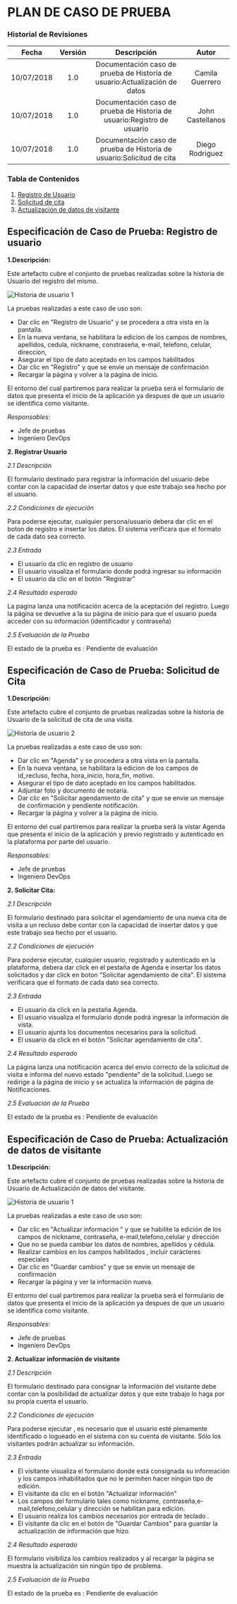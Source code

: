 # PLAN DE CASO DE PRUEBA

### Historial de Revisiones

|    Fecha   | Versión |                                 Descripción                                  |      Autor      |
|:----------:|:-------:|:----------------------------------------------------------------------------:|:---------------:|
| 10/07/2018 |   1.0   | Documentación caso de prueba de  Historia de usuario:Actualización  de datos | Camila Guerrero |
| 10/07/2018 |   1.0   | Documentación caso de prueba de  Historia de usuario:Registro de usuario     | John Castellanos|
| 10/07/2018 |   1.0   | Documentación caso de prueba de  Historia de usuario:Solicitud de cita       | Diego Rodriguez

### Tabla de Contenidos
1. [Registro de Usuario](#example)
2. [Solicitud de cita](#example2)
3. [Actualización de datos de visitante](#third-example)

## Especificación de Caso de Prueba: Registro de usuario <a name="example"> </a>
**1.Descripción:**

Este artefacto cubre el conjunto de pruebas realizadas sobre la historia de Usuario del registro del mismo.

![Historia de usuario 1](/images/historiaRegistro.png)

La pruebas realizadas a este caso de uso son:

- Dar clic en "Registro de Usuario" y se procedera a otra vista en la pantalla.
- En la nueva ventana, se habilitara la edicion de los campos de nombres, apellidos, cedula, nickname, constraseña, e-mail, telefono, celular, direccion,
- Asegurar el tipo de dato aceptado en los campos habilitados
- Dar clic en "Registro" y que se envie un mensaje de confirmación
- Recargar la página y volver a la página de inicio.

El entorno del cual partiremos para realizar la prueba será el  formulario de datos que presenta el inicio de la aplicación ya despues de que un usuario se identifica como visitante.

*Responsables:*
- Jefe de pruebas
- Ingeniero DevOps

**2. Registrar Usuario**

*2.1 Descripción*

El formulario destinado para registrar la información del usuario debe contar con la capacidad de insertar datos y que este trabajo sea hecho por el usuario.

*2.2 Condiciones de ejecución*

Para poderse ejecutar, cualquier persona/usuario debera dar clic en el boton de registro e insertar los datos. El sistema verificara que el formato de cada dato sea correcto.

*2.3 Entrada*

- El usuario da clic en registro de usuario
- El usuario visualiza el formulario donde podrá ingresar su información
- El usuario da clic en el botón "Registrar"

*2.4 Resultado esperado*

La pagina lanza una notificación acerca de la aceptación del registro. Luego la página se devuelve a la su página de inicio para que el usuario pueda acceder con su información (identificador y contraseña)

*2.5 Evaluación de la Prueba*

El estado de la prueba es : Pendiente de evaluación

## Especificación de Caso de Prueba: Solicitud de Cita <a name="example2"> </a>
**1.Descripción:**

Este artefacto cubre el conjunto de pruebas realizadas sobre la historia de Usuario de la solicitud de cita de una visita.

![Historia de usuario 2](/images/historiaCita.png)

La pruebas realizadas a este caso de uso son:

- Dar clic en "Agenda" y se procedera a otra vista en la pantalla.
- En la nueva ventana, se habilitara la edicion de los campos de id_recluso, fecha, hora_inicio, hora_fin, motivo.
- Asegurar el tipo de dato aceptado en los campos habilitados.
- Adjuntar foto y documento de notaria.
- Dar clic en "Solicitar agendamiento de cita" y que se envie un mensaje de confirmación y pendiente notificación.
- Recargar la página y volver a la página de inicio.

El entorno del cual partiremos para realizar la prueba será la vistar Agenda que presenta el inicio de la aplicación y
previo registrado y autenticado en la plataforma por parte del usuario.

*Responsables:*
- Jefe de pruebas
- Ingeniero DevOps

**2. Solicitar Cita:**

*2.1 Descripción*

El formulario destinado para solicitar el agendamiento de una nueva cita de visita a un recluso debe contar con la capacidad de insertar datos y que este trabajo sea hecho por el usuario.

*2.2 Condiciones de ejecución*

Para poderse ejecutar, cualquier usuario, registrado y autenticado en la plataforma, debera dar click en el pestaña de Agenda e insertar los datos solicitados y dar click en boton "Solicitar agendamiento de cita". El sistema verificara que el formato de cada dato sea correcto.

*2.3 Entrada*

- El usuario da click en la pestaña Agenda.
- El usuario visualiza el formulario donde podrá ingresar la información de vista.
- El usuario ajunta los documentos necesarios para la solicitud.
- El usuario da click en el botón "Solicitar agendamiento de cita".

*2.4 Resultado esperado*

La página lanza una notificación acerca del envio correcto de la solicitud de visita e informa del nuevo estado "pendiente" de la solicitud. Luego se redirige a la página de inicio y se actualiza la información de página de Notificaciones.

*2.5 Evaluación de la Prueba*

El estado de la prueba es : Pendiente de evaluación

## Especificación de Caso de Prueba: Actualización de datos de visitante <a name="third-example"></a>

**1.Descripción:**

Este artefacto cubre el conjunto de pruebas realizadas sobre la historia de Usuario de Actualización de datos del visitante.

![Historia de usuario 1](/images/historiaU1.PNG)

La pruebas realizadas a este caso de uso son:

- Dar clic en "Actualizar información " y que se habilite la edición de los campos de nickname, contraseña, e-mail,telefono,celular y dirección
- Que no se pueda cambiar los datos de nombres, apellidos y cédula.
- Realizar cambios en los campos habilitados , incluir carácteres especiales
- Dar clic en "Guardar cambios" y que se envie un mensaje de confirmación
- Recargar la página y ver la información nueva.

El entorno del cual partiremos para realizar la prueba será el  formulario de datos que presenta el inicio de la aplicación ya despues de que un usuario se identifica como visitante.

*Responsables:*
- Jefe de pruebas
- Ingeniero DevOps

**2. Actualizar información de visitante**

*2.1 Descripción*

El formulario destinado para consignar la información del visitante debe contar con la posibilidad de actualizar datos y que este trabajo lo haga por su propia cuenta el usuario.

*2.2 Condiciones de ejecución*

Para poderse ejecutar , es necesario que el usuario esté plenamente identificado o logueado en el sistema con su cuenta de visitante. Sólo los visitantes podrán actualizar su información.

*2.3 Entrada*

- El visitante visualiza el formulario donde está consignada su información y los campos inhabilitados que no le permiten hacer ningún tipo de edición.
- El visitante da clic en el botón "Actualizar información"
- Los campos del formulario tales como nickname, contraseña,e-mail,telefono,celular y dirección se habilitan para edición.
- El usuario realiza los cambios necesarios por entrada de teclado .
- El visitante da clic en el botón de "Guardar Cambios" para guardar la actualización de información que hizo.

*2.4 Resultado esperado*

El formulario visibiliza los cambios realizados y al recargar la página se muestra la actualización sin ningún tipo de problema.

*2.5 Evaluación de la Prueba*

El estado de la prueba es : Pendiente de evaluación
